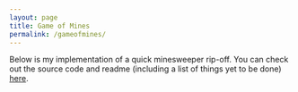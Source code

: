 ```yaml
---
layout: page
title: Game of Mines
permalink: /gameofmines/
---
```


Below is my implementation of a quick minesweeper rip-off. You can check out the
source code and readme (including a list of things yet to be done)
[here](https://github.com/hankmccoy/minesweeper).

<div class="minesweeper-container" style="width:350px;max-width:100%;height:430px"></div>
<script src="https://raw.githack.com/HankMcCoy/minesweeper/master/dist/index.js"></src>
<link rel="stylesheet" href="https://raw.githack.com/HankMcCoy/minesweeper/master/style.css">
